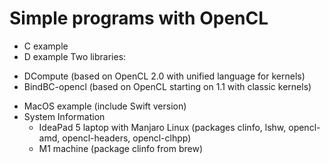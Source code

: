 # Simple programs with OpenCL

* C example
* D example
Two libraries:
 - DCompute (based on OpenCL 2.0 with unified language for kernels)
 - BindBC-opencl (based on OpenCL starting on 1.1 with classic kernels)
* MacOS example (include Swift version)
* System Information
    * IdeaPad 5 laptop with Manjaro Linux (packages clinfo, lshw, opencl-amd, opencl-headers, opencl-clhpp)
    * M1 machine (package clinfo from brew)
